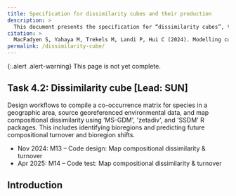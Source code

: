 ```yaml
---
title: Specification for dissimilarity cubes and their production
description: >
  This document presents the specification for “dissimilarity cubes”, to map compositional dissimilarity and turnover of species using occurrence data. It provides a workflow to compile co-occurrence matrices for species in a specified geographic area, source georeferenced environmental data, and map compositional dissimilarity using ‘MS-GDM' and 'zetadiv'.
citation: >
  MacFadyen S, Yahaya M, Trekels M, Landi P, Hui C (2024). Modelling current and future scenarios of species and landscape turnover. <https://docs.b-cubed.eu/dissimilarity-cube/>
permalink: /dissimilarity-cube/
---
```


{:.alert .alert-warning}
This page is not yet complete.

## Task 4.2: Dissimilarity cube [Lead: SUN]

Design workflows to compile a co-occurrence matrix for species in a geographic area, source georeferenced environmental data, and map compositional dissimilarity using ‘MS-GDM', 'zetadiv', and 'SSDM' R packages. This includes identifying bioregions and predicting future compositional turnover and bioregion shifts.

- Nov 2024: M13 – Code design: Map compositional dissimilarity & turnover
- Apr 2025: M14 – Code test: Map compositional dissimilarity & turnover

## Introduction
